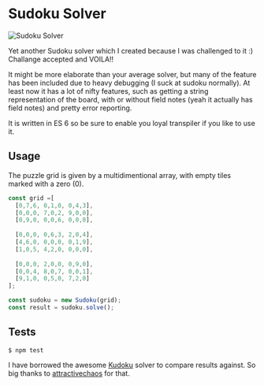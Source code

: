 Sudoku Solver
=============

![Sudoku Solver](http://i.imgur.com/0rZqqF6.png)

Yet another Sudoku solver which I created because I was challenged to it :)  
Challange accepted and VOILA!!

It might be more elaborate than your average solver, but many of the feature has been included due to heavy debugging
(I suck at sudoku normally). At least now it has a lot of nifty features, such as getting a string representation
of the board, with or without field notes (yeah it actually has field notes) and pretty error reporting.

It is written in ES 6 so be sure to enable you loyal transpiler if you like to use it.

## Usage
The puzzle grid is given by a multidimentional array, with empty tiles marked with a zero (0).

```javascript
const grid =[
  [0,7,6, 0,1,0, 0,4,3],
  [0,0,0, 7,0,2, 9,0,0],
  [0,9,0, 0,0,6, 0,0,0],
  
  [0,0,0, 0,6,3, 2,0,4],
  [4,6,0, 0,0,0, 0,1,9],
  [1,0,5, 4,2,0, 0,0,0],
  
  [0,0,0, 2,0,0, 0,9,0],
  [0,0,4, 8,0,7, 0,0,1],
  [9,1,0, 0,5,0, 7,2,0]
];

const sudoku = new Sudoku(grid);
const result = sudoku.solve();
```

## Tests

    $ npm test

I have borrowed the awesome [Kudoku](http://attractivechaos.github.io/plb/kudoku.html) solver to compare results against.
So big thanks to [attractivechaos](https://github.com/attractivechaos) for that.
